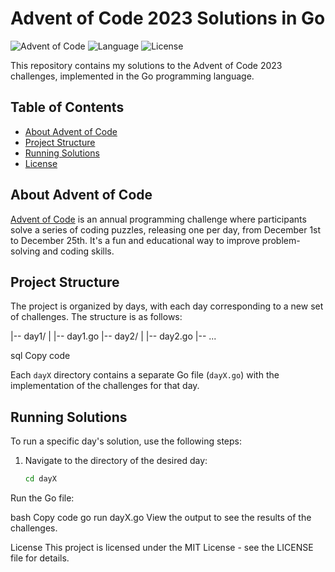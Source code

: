 # Advent of Code 2023 Solutions in Go

![Advent of Code](https://img.shields.io/badge/Advent%20of%20Code-2023-brightgreen)
![Language](https://img.shields.io/badge/Language-Go-blue)
![License](https://img.shields.io/badge/License-MIT-yellow)

This repository contains my solutions to the Advent of Code 2023 challenges, implemented in the Go programming language.

## Table of Contents

- [About Advent of Code](#about-advent-of-code)
- [Project Structure](#project-structure)
- [Running Solutions](#running-solutions)
- [License](#license)

## About Advent of Code

[Advent of Code](https://adventofcode.com/) is an annual programming challenge where participants solve a series of coding puzzles, releasing one per day, from December 1st to December 25th. It's a fun and educational way to improve problem-solving and coding skills.

## Project Structure

The project is organized by days, with each day corresponding to a new set of challenges. The structure is as follows:

|-- day1/
| |-- day1.go
|-- day2/
| |-- day2.go
|-- ...

sql
Copy code

Each `dayX` directory contains a separate Go file (`dayX.go`) with the implementation of the challenges for that day.

## Running Solutions

To run a specific day's solution, use the following steps:

1. Navigate to the directory of the desired day:
   ```bash
   cd dayX
Run the Go file:

bash
Copy code
go run dayX.go
View the output to see the results of the challenges.

License
This project is licensed under the MIT License - see the LICENSE file for details.
